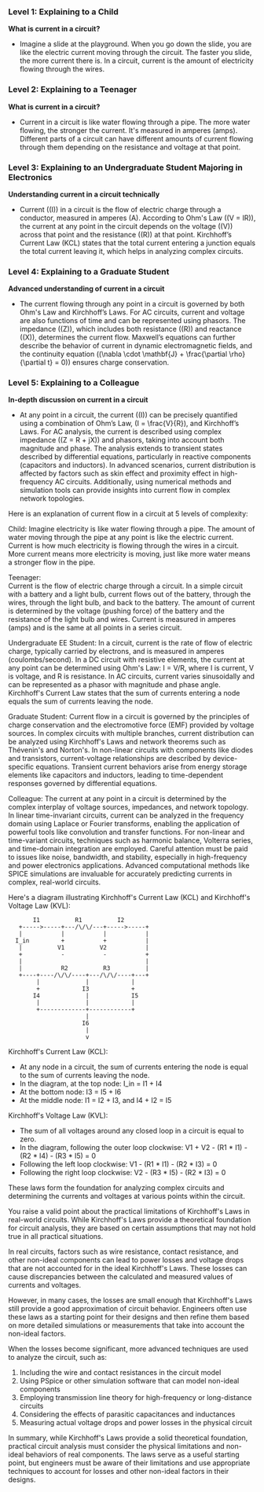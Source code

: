 ### Level 1: Explaining to a Child

**What is current in a circuit?**
- Imagine a slide at the playground. When you go down the slide, you are like the electric current moving through the circuit. The faster you slide, the more current there is. In a circuit, current is the amount of electricity flowing through the wires.

### Level 2: Explaining to a Teenager

**What is current in a circuit?**
- Current in a circuit is like water flowing through a pipe. The more water flowing, the stronger the current. It's measured in amperes (amps). Different parts of a circuit can have different amounts of current flowing through them depending on the resistance and voltage at that point.

### Level 3: Explaining to an Undergraduate Student Majoring in Electronics

**Understanding current in a circuit technically**
- Current (\(I\)) in a circuit is the flow of electric charge through a conductor, measured in amperes (A). According to Ohm's Law (\(V = IR\)), the current at any point in the circuit depends on the voltage (\(V\)) across that point and the resistance (\(R\)) at that point. Kirchhoff’s Current Law (KCL) states that the total current entering a junction equals the total current leaving it, which helps in analyzing complex circuits.

### Level 4: Explaining to a Graduate Student

**Advanced understanding of current in a circuit**
- The current flowing through any point in a circuit is governed by both Ohm's Law and Kirchhoff’s Laws. For AC circuits, current and voltage are also functions of time and can be represented using phasors. The impedance (\(Z\)), which includes both resistance (\(R\)) and reactance (\(X\)), determines the current flow. Maxwell’s equations can further describe the behavior of current in dynamic electromagnetic fields, and the continuity equation (\(\nabla \cdot \mathbf{J} + \frac{\partial \rho}{\partial t} = 0\)) ensures charge conservation.

### Level 5: Explaining to a Colleague

**In-depth discussion on current in a circuit**
- At any point in a circuit, the current (\(I\)) can be precisely quantified using a combination of Ohm’s Law, \(I = \frac{V}{R}\), and Kirchhoff’s Laws. For AC analysis, the current is described using complex impedance (\(Z = R + jX\)) and phasors, taking into account both magnitude and phase. The analysis extends to transient states described by differential equations, particularly in reactive components (capacitors and inductors). In advanced scenarios, current distribution is affected by factors such as skin effect and proximity effect in high-frequency AC circuits. Additionally, using numerical methods and simulation tools can provide insights into current flow in complex network topologies.

Here is an explanation of current flow in a circuit at 5 levels of complexity:

Child:
Imagine electricity is like water flowing through a pipe. The amount of water moving through the pipe at any point is like the electric current. Current is how much electricity is flowing through the wires in a circuit. More current means more electricity is moving, just like more water means a stronger flow in the pipe.

Teenager:  
Current is the flow of electric charge through a circuit. In a simple circuit with a battery and a light bulb, current flows out of the battery, through the wires, through the light bulb, and back to the battery. The amount of current is determined by the voltage (pushing force) of the battery and the resistance of the light bulb and wires. Current is measured in amperes (amps) and is the same at all points in a series circuit.

Undergraduate EE Student:
In a circuit, current is the rate of flow of electric charge, typically carried by electrons, and is measured in amperes (coulombs/second). In a DC circuit with resistive elements, the current at any point can be determined using Ohm's Law: I = V/R, where I is current, V is voltage, and R is resistance. In AC circuits, current varies sinusoidally and can be represented as a phasor with magnitude and phase angle. Kirchhoff's Current Law states that the sum of currents entering a node equals the sum of currents leaving the node.

Graduate Student:
Current flow in a circuit is governed by the principles of charge conservation and the electromotive force (EMF) provided by voltage sources. In complex circuits with multiple branches, current distribution can be analyzed using Kirchhoff's Laws and network theorems such as Thévenin's and Norton's. In non-linear circuits with components like diodes and transistors, current-voltage relationships are described by device-specific equations. Transient current behaviors arise from energy storage elements like capacitors and inductors, leading to time-dependent responses governed by differential equations.

Colleague: 
The current at any point in a circuit is determined by the complex interplay of voltage sources, impedances, and network topology. In linear time-invariant circuits, current can be analyzed in the frequency domain using Laplace or Fourier transforms, enabling the application of powerful tools like convolution and transfer functions. For non-linear and time-variant circuits, techniques such as harmonic balance, Volterra series, and time-domain integration are employed. Careful attention must be paid to issues like noise, bandwidth, and stability, especially in high-frequency and power electronics applications. Advanced computational methods like SPICE simulations are invaluable for accurately predicting currents in complex, real-world circuits.

Here's a diagram illustrating Kirchhoff's Current Law (KCL) and Kirchhoff's Voltage Law (KVL):

```
       I1          R1          I2
   +----->-----+---/\/\/---+----->-----+
   |           |           |           |
  I_in         +           +           |
   |          V1          V2           |
   +           -           -           +
   |                                   |
   |           R2          R3          |
   +----+----/\/\/----+---/\/\/----+---+
        |             |            |
        +            I3            +
       I4             |            I5
        |             |            |
        +-------------+------------+
                      |
                     I6
                      |
                      v
```

Kirchhoff's Current Law (KCL):
- At any node in a circuit, the sum of currents entering the node is equal to the sum of currents leaving the node.
- In the diagram, at the top node: I_in = I1 + I4
- At the bottom node: I3 = I5 + I6
- At the middle node: I1 = I2 + I3, and I4 + I2 = I5

Kirchhoff's Voltage Law (KVL):
- The sum of all voltages around any closed loop in a circuit is equal to zero.
- In the diagram, following the outer loop clockwise: V1 + V2 - (R1 * I1) - (R2 * I4) - (R3 * I5) = 0
- Following the left loop clockwise: V1 - (R1 * I1) - (R2 * I3) = 0
- Following the right loop clockwise: V2 - (R3 * I5) - (R2 * I3) = 0

These laws form the foundation for analyzing complex circuits and determining the currents and voltages at various points within the circuit.

You raise a valid point about the practical limitations of Kirchhoff's Laws in real-world circuits. While Kirchhoff's Laws provide a theoretical foundation for circuit analysis, they are based on certain assumptions that may not hold true in all practical situations. 

In real circuits, factors such as wire resistance, contact resistance, and other non-ideal components can lead to power losses and voltage drops that are not accounted for in the ideal Kirchhoff's Laws. These losses can cause discrepancies between the calculated and measured values of currents and voltages.

However, in many cases, the losses are small enough that Kirchhoff's Laws still provide a good approximation of circuit behavior. Engineers often use these laws as a starting point for their designs and then refine them based on more detailed simulations or measurements that take into account the non-ideal factors.

When the losses become significant, more advanced techniques are used to analyze the circuit, such as:

1. Including the wire and contact resistances in the circuit model
2. Using PSpice or other simulation software that can model non-ideal components
3. Employing transmission line theory for high-frequency or long-distance circuits
4. Considering the effects of parasitic capacitances and inductances
5. Measuring actual voltage drops and power losses in the physical circuit

In summary, while Kirchhoff's Laws provide a solid theoretical foundation, practical circuit analysis must consider the physical limitations and non-ideal behaviors of real components. The laws serve as a useful starting point, but engineers must be aware of their limitations and use appropriate techniques to account for losses and other non-ideal factors in their designs.
